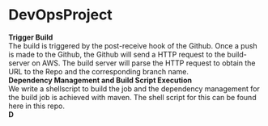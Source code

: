 # DevOpsProject
**Trigger Build**<br>
The build is triggered by the post-receive hook of the Github. Once a push is made to the Github, the Github will send a HTTP request to the build-server on AWS. The build server will parse the HTTP request to obtain the URL to the Repo and the corresponding branch name.
<br>
**Dependency Management and Build Script Execution**<br>
We write a shellscript to build the job and the dependency management for the build job is achieved with maven. The shell script for this can be found here in this repo.<br>
**D**
